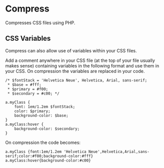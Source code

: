 Compress
========

Compresses CSS files using PHP.

CSS Variables
-------------
Compress can also allow use of variables within your CSS files.

Add a comment anywhere in your CSS file (at the top of your file usually makes sense) containing variables in the following format and use them in your CSS. On compression the variables are replaced in your code.

    /* $fontStack = 'Helvetica Neue', Helvetica, Arial, sans-serif;
     * $base = #fff;
     * $primary = #f00;
     * $secondary = #c00; */
     
    a.myClass {
        font: 1em/1.2em $fontStack;
        color: $primary;
        background-color: $base;
    }
    a.myClass:hover {
        background-color: $secondary;
    }
    
On compression the code becomes:

    a.myClass {font:1em/1.2em 'Helvetica Neue',Helvetica,Arial,sans-serif;color:#f00;background-color:#fff}
    a.myClass:hover{background-color:#c00}